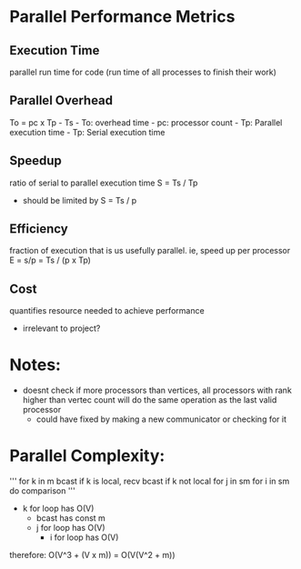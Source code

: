 
# Parallel Performance Metrics

## Execution Time
parallel run time for code (run time of all processes to finish their work)

## Parallel Overhead
To = pc x Tp - Ts
	- To: overhead time
	- pc: processor count
	- Tp: Parallel execution time
	- Tp: Serial execution time

## Speedup
ratio of serial to parallel execution time
S = Ts / Tp

- should be limited by S =  Ts / p 

## Efficiency
fraction of execution that is us usefully parallel. ie, speed up per processor
E = s/p = Ts / (p x Tp)

## Cost
quantifies resource needed to achieve performance
- irrelevant to project?


# Notes:
- doesnt check if more processors than vertices, all processors with rank higher than vertec count will do the same operation as the last valid processor
	- could have fixed by making a new communicator or checking for it


# Parallel Complexity:
'''
for k in m
	bcast if k is local, recv bcast if k not local
	for j in sm
		for i in sm
			do comparison
'''

- k for loop has O(V) 
	- bcast has const m 
	- j for loop has O(V)
		- i for loop has O(V)

therefore: O(V^3 + (V x m)) = O(V(V^2 + m))
